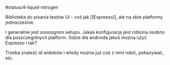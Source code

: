 #status/4-liquid-nitrogen 

Biblioteka do pisania testów UI - coś jak [[Espresso]], ale na obie platformy jednocześnie.

I generalnie jest ooooogrom setupu.
Jakaś konfiguracja jest robiona osobno dla poszczególnych platform. Gdzie dla androida jakoś można użyć Espresso i tak?

Trzeba znaleźć id widoków i wtedy można już coś z nimi robić, pokazywać, etc.